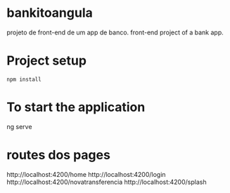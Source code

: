 # bankitoangula
projeto de front-end de um app de banco.
front-end project of a bank app.

# Project setup
```
npm install
```
# To start the application
ng serve

# routes dos pages
http://localhost:4200/home
http://localhost:4200/login
http://localhost:4200/novatransferencia
http://localhost:4200/splash

